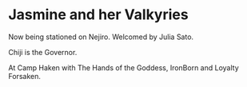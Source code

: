 # Jasmine and her Valkyries

Now being stationed on Nejiro. Welcomed by Julia Sato.

Chiji is the Governor.

At Camp Haken with The Hands of the Goddess, IronBorn and Loyalty Forsaken.
